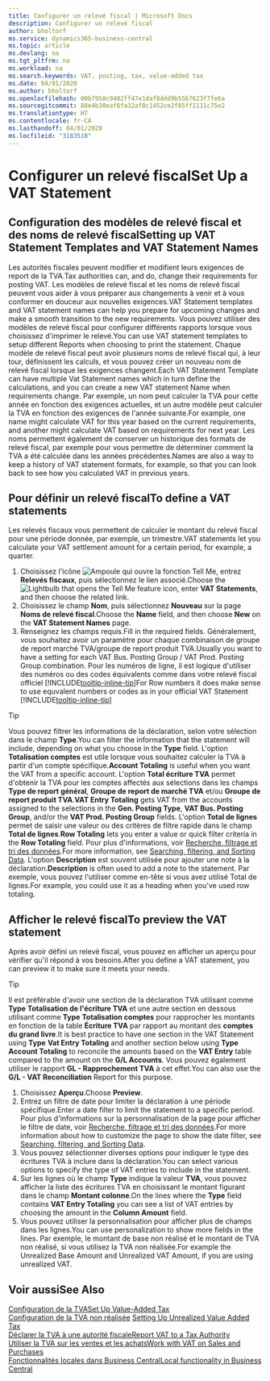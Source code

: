 ```yaml
---
title: Configurer un relevé fiscal | Microsoft Docs
description: Configurer un relevé fiscal
author: bholtorf
ms.service: dynamics365-business-central
ms.topic: article
ms.devlang: na
ms.tgt_pltfrm: na
ms.workload: na
ms.search.keywords: VAT, posting, tax, value-added tax
ms.date: 04/01/2020
ms.author: bholtorf
ms.openlocfilehash: 00b7958c9402ff47e1daf8ddd9b55b7623f7fe6a
ms.sourcegitcommit: 88e4b30eaf6fa32af0c1452ce2f85ff1111c75e2
ms.translationtype: HT
ms.contentlocale: fr-CA
ms.lasthandoff: 04/01/2020
ms.locfileid: "3183510"
---
```

# <a name="set-up-a-vat-statement"></a><span data-ttu-id="9b449-103">Configurer un relevé fiscal</span><span class="sxs-lookup"><span data-stu-id="9b449-103">Set Up a VAT Statement</span></span>

## <a name="setting-up-vat-statement-templates-and-vat-statement-names"></a><span data-ttu-id="9b449-104">Configuration des modèles de relevé fiscal et des noms de relevé fiscal</span><span class="sxs-lookup"><span data-stu-id="9b449-104">Setting up VAT Statement Templates and VAT Statement Names</span></span>
<span data-ttu-id="9b449-105">Les autorités fiscales peuvent modifier et modifient leurs exigences de report de la TVA.</span><span class="sxs-lookup"><span data-stu-id="9b449-105">Tax authorities can, and do, change their requirements for posting VAT.</span></span> <span data-ttu-id="9b449-106">Les modèles de relevé fiscal et les noms de relevé fiscal peuvent vous aider à vous préparer aux changements à venir et à vous conformer en douceur aux nouvelles exigences.</span><span class="sxs-lookup"><span data-stu-id="9b449-106">VAT Statement templates and VAT statement names can help you prepare for upcoming changes and make a smooth transition to the new requirements.</span></span> <span data-ttu-id="9b449-107">Vous pouvez utiliser des modèles de relevé fiscal pour configurer différents rapports lorsque vous choisissez d'imprimer le relevé.</span><span class="sxs-lookup"><span data-stu-id="9b449-107">You can use VAT statement templates to setup different Reports when choosing to print the statement.</span></span> <span data-ttu-id="9b449-108">Chaque modèle de relevé fiscal peut avoir plusieurs noms de relevé fiscal qui, à leur tour, définissent les calculs, et vous pouvez créer un nouveau nom de relevé fiscal lorsque les exigences changent.</span><span class="sxs-lookup"><span data-stu-id="9b449-108">Each VAT Statement Template can have multiple Vat Statement names which in turn define the calculations, and you can create a new VAT statement Name when requirements change.</span></span> <span data-ttu-id="9b449-109">Par exemple, un nom peut calculer la TVA pour cette année en fonction des exigences actuelles, et un autre modèle peut calculer la TVA en fonction des exigences de l'année suivante.</span><span class="sxs-lookup"><span data-stu-id="9b449-109">For example, one name might calculate VAT for this year based on the current requirements, and another might calculate VAT based on requirements for next year.</span></span> <span data-ttu-id="9b449-110">Les noms permettent également de conserver un historique des formats de relevé fiscal, par exemple pour vous permettre de déterminer comment la TVA a été calculée dans les années précédentes.</span><span class="sxs-lookup"><span data-stu-id="9b449-110">Names are also a way to keep a history of VAT statement formats, for example, so that you can look back to see how you calculated VAT in previous years.</span></span>

## <a name="to-define-a-vat-statements"></a><span data-ttu-id="9b449-111">Pour définir un relevé fiscal</span><span class="sxs-lookup"><span data-stu-id="9b449-111">To define a VAT statements</span></span>
<span data-ttu-id="9b449-112">Les relevés fiscaux vous permettent de calculer le montant du relevé fiscal pour une période donnée, par exemple, un trimestre.</span><span class="sxs-lookup"><span data-stu-id="9b449-112">VAT statements let you calculate your VAT settlement amount for a certain period, for example, a quarter.</span></span>

1. <span data-ttu-id="9b449-113">Choisissez l'icône ![Ampoule qui ouvre la fonction Tell Me](media/ui-search/search_small.png "Dites-moi ce que vous voulez faire"), entrez **Relevés fiscaux**, puis sélectionnez le lien associé.</span><span class="sxs-lookup"><span data-stu-id="9b449-113">Choose the ![Lightbulb that opens the Tell Me feature](media/ui-search/search_small.png "Tell me what you want to do") icon, enter **VAT Statements**, and then choose the related link.</span></span>  
2. <span data-ttu-id="9b449-114">Choisissez le champ **Nom**, puis sélectionnez **Nouveau** sur la page **Noms de relevé fiscal**.</span><span class="sxs-lookup"><span data-stu-id="9b449-114">Choose the **Name** field, and then choose **New** on the **VAT Statement Names** page.</span></span>
3. <span data-ttu-id="9b449-115">Renseignez les champs requis.</span><span class="sxs-lookup"><span data-stu-id="9b449-115">Fill in the required fields.</span></span> <span data-ttu-id="9b449-116">Généralement, vous souhaitez avoir un paramètre pour chaque combinaison de groupe de report marché TVA/groupe de report produit TVA.</span><span class="sxs-lookup"><span data-stu-id="9b449-116">Usually you want to have a setting for each VAT Bus. Posting Group / VAT Prod. Posting Group combination.</span></span> <span data-ttu-id="9b449-117">Pour les numéros de ligne, il est logique d'utiliser des numéros ou des codes équivalents comme dans votre relevé fiscal officiel [!INCLUDE[tooltip-inline-tip](includes/tooltip-inline-tip_md.md)]</span><span class="sxs-lookup"><span data-stu-id="9b449-117">For Row numbers it does make sense to use equvalent numbers or codes as in your official VAT Statement [!INCLUDE[tooltip-inline-tip](includes/tooltip-inline-tip_md.md)]</span></span> 


> [!Tip]
> <span data-ttu-id="9b449-118">Vous pouvez filtrer les informations de la déclaration, selon votre sélection dans le champ **Type**.</span><span class="sxs-lookup"><span data-stu-id="9b449-118">You can filter the information that the statement will include, depending on what you choose in the **Type** field.</span></span> <span data-ttu-id="9b449-119">L'option **Totalisation comptes** est utile lorsque vous souhaitez calculer la TVA à partir d'un compte spécifique.</span><span class="sxs-lookup"><span data-stu-id="9b449-119">**Account Totaling** is useful when you want the VAT from a specific account.</span></span>
<span data-ttu-id="9b449-120">L'option **Total écriture TVA** permet d'obtenir la TVA pour les comptes affectés aux sélections dans les champs **Type de report général**, **Groupe de report de marché TVA** et/ou **Groupe de report produit TVA**.</span><span class="sxs-lookup"><span data-stu-id="9b449-120">**VAT Entry Totaling** gets VAT from the accounts assigned to the selections in the **Gen. Posting Type**, **VAT Bus. Posting Group**, and/or the **VAT Prod. Posting Group** fields.</span></span> <span data-ttu-id="9b449-121">L'option **Total de lignes** permet de saisir une valeur ou des critères de filtre rapide dans le champ **Total de lignes**.</span><span class="sxs-lookup"><span data-stu-id="9b449-121">**Row Totaling** lets you enter a value or quick filter criteria in the **Row Totaling** field.</span></span> <span data-ttu-id="9b449-122">Pour plus d'informations, voir [Recherche, filtrage et tri des données](ui-enter-criteria-filters.md).</span><span class="sxs-lookup"><span data-stu-id="9b449-122">For more information, see [Searching, filtering, and Sorting Data](ui-enter-criteria-filters.md).</span></span> <span data-ttu-id="9b449-123">L'option **Description** est souvent utilisée pour ajouter une note à la déclaration.</span><span class="sxs-lookup"><span data-stu-id="9b449-123">**Description** is often used to add a note to the statement.</span></span> <span data-ttu-id="9b449-124">Par exemple, vous pouvez l'utiliser comme en-tête si vous avez utilisé Total de lignes.</span><span class="sxs-lookup"><span data-stu-id="9b449-124">For example, you could use it as a heading when you've used row totaling.</span></span>

## <a name="to-preview-the-vat-statement"></a><span data-ttu-id="9b449-125">Afficher le relevé fiscal</span><span class="sxs-lookup"><span data-stu-id="9b449-125">To preview the VAT statement</span></span>
<span data-ttu-id="9b449-126">Après avoir défini un relevé fiscal, vous pouvez en afficher un aperçu pour vérifier qu'il répond à vos besoins.</span><span class="sxs-lookup"><span data-stu-id="9b449-126">After you define a VAT statement, you can preview it to make sure it meets your needs.</span></span>
> [!Tip]
> <span data-ttu-id="9b449-127">Il est préférable d'avoir une section de la déclaration TVA utilisant comme **Type** **Totalisation de l'écriture TVA** et une autre section en dessous utilisant comme **Type** **Totalisation comptes** pour rapprocher les montants en fonction de la table **Écriture TVA** par rapport au montant des **comptes du grand livre**.</span><span class="sxs-lookup"><span data-stu-id="9b449-127">It is best practice to have one section in the VAT Statement using **Type** **Vat Entry Totaling** and another section below using **Type** **Account Totaling** to reconcile the amounts based on the **VAT Entry** table compared to the amount on the **G/L Accounts**.</span></span> <span data-ttu-id="9b449-128">Vous pouvez également utiliser le rapport **GL - Rapprochement TVA** à cet effet.</span><span class="sxs-lookup"><span data-stu-id="9b449-128">You can also use the **G/L - VAT Reconciliation** Report for this purpose.</span></span>

1. <span data-ttu-id="9b449-129">Choisissez **Aperçu**.</span><span class="sxs-lookup"><span data-stu-id="9b449-129">Choose **Preview**.</span></span>
2. <span data-ttu-id="9b449-130">Entrez un filtre de date pour limiter la déclaration à une période spécifique.</span><span class="sxs-lookup"><span data-stu-id="9b449-130">Enter a date filter to limit the statement to a specific period.</span></span> <span data-ttu-id="9b449-131">Pour plus d'informations sur la personnalisation de la page pour afficher le filtre de date, voir [Recherche, filtrage et tri des données](ui-enter-criteria-filters.md).</span><span class="sxs-lookup"><span data-stu-id="9b449-131">For more information about how to customize the page to show the date filter, see [Searching, filtering, and Sorting Data](ui-enter-criteria-filters.md).</span></span>
3. <span data-ttu-id="9b449-132">Vous pouvez sélectionner diverses options pour indiquer le type des écritures TVA à inclure dans la déclaration.</span><span class="sxs-lookup"><span data-stu-id="9b449-132">You can select various options to specify the type of VAT entries to include in the statement.</span></span>
4. <span data-ttu-id="9b449-133">Sur les lignes où le champ **Type** indique la valeur **TVA**, vous pouvez afficher la liste des écritures TVA en choisissant le montant figurant dans le champ **Montant colonne**.</span><span class="sxs-lookup"><span data-stu-id="9b449-133">On the lines where the **Type** field contains **VAT Entry Totaling** you can see a list of VAT entries by choosing the amount in the **Column Amount** field.</span></span>
5. <span data-ttu-id="9b449-134">Vous pouvez utiliser la personnalisation pour afficher plus de champs dans les lignes.</span><span class="sxs-lookup"><span data-stu-id="9b449-134">You can use personalization to show more fields in the lines.</span></span> <span data-ttu-id="9b449-135">Par exemple, le montant de base non réalisé et le montant de TVA non réalisé, si vous utilisez la TVA non réalisée.</span><span class="sxs-lookup"><span data-stu-id="9b449-135">For example the Unrealized Base Amount and Unrealized VAT Amount, if you are using unrealized VAT.</span></span>

## <a name="see-also"></a><span data-ttu-id="9b449-136">Voir aussi</span><span class="sxs-lookup"><span data-stu-id="9b449-136">See Also</span></span>  
[<span data-ttu-id="9b449-137">Configuration de la TVA</span><span class="sxs-lookup"><span data-stu-id="9b449-137">Set Up Value-Added Tax</span></span>](finance-setup-vat.md)  
<span data-ttu-id="9b449-138">[Configuration de la TVA non réalisée](finance-setup-unrealized-vat.md)    </span><span class="sxs-lookup"><span data-stu-id="9b449-138">[Setting Up Unrealized Value Added Tax](finance-setup-unrealized-vat.md)    </span></span>  
[<span data-ttu-id="9b449-139">Déclarer la TVA à une autorité fiscale</span><span class="sxs-lookup"><span data-stu-id="9b449-139">Report VAT to a Tax Authority</span></span>](finance-how-report-vat.md)  
[<span data-ttu-id="9b449-140">Utiliser la TVA sur les ventes et les achats</span><span class="sxs-lookup"><span data-stu-id="9b449-140">Work with VAT on Sales and Purchases</span></span>](finance-work-with-vat.md)  
[<span data-ttu-id="9b449-141">Fonctionnalités locales dans Business Central</span><span class="sxs-lookup"><span data-stu-id="9b449-141">Local functionality in Business Central</span></span>](about-localization.md)
